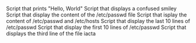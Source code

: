 Script that prints "Hello, World"
Script that displays a confused smiley
Script that display the content of the /etc/passwd file
Script that isplay the content of /etc/passwd and /etc/hosts
Script that display the last 10 lines of /etc/passwd
Script that display the first 10 lines of /etc/passwd
Script that displays the third line of the file iacta
